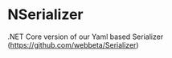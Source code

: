 # NSerializer
.NET Core version of our Yaml based Serializer (https://github.com/webbeta/Serializer)
